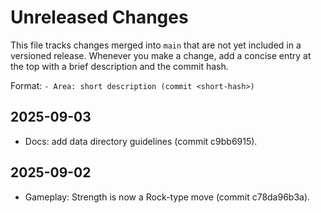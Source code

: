 # Unreleased Changes

This file tracks changes merged into `main` that are not yet included in a versioned release. Whenever you make a change, add a concise entry at the top with a brief description and the commit hash.

Format: `- Area: short description (commit <short-hash>)`

## 2025-09-03

- Docs: add data directory guidelines (commit c9bb6915).

## 2025-09-02

- Gameplay: Strength is now a Rock-type move (commit c78da96b3a).

